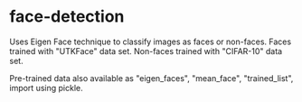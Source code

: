 # face-detection

Uses Eigen Face technique to classify images as faces or non-faces.
Faces trained with "UTKFace" data set.
Non-faces trained with "CIFAR-10" data set.

Pre-trained data also available as "eigen_faces", "mean_face", "trained_list", import using pickle.